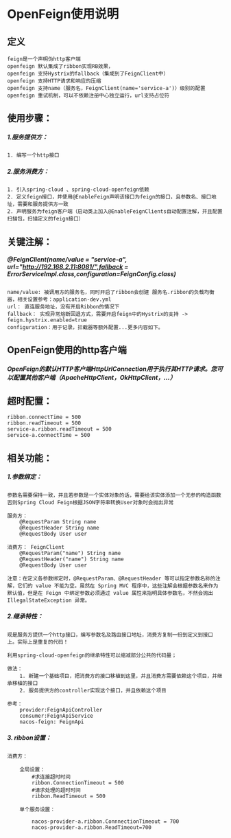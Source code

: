# OpenFeign使用说明

## 定义
    feign是一个声明伪http客户端
    openfeign 默认集成了ribbon实现RB效果，
    openfeign 支持Hystrix的fallback（集成到了FeignClient中）
    openfeign 支持HTTP请求和响应的压缩
    openfeign 支持name（服务名，FeignClient(name='service-a')）级别的配置
    openfeign 重试机制，可以不依赖注册中心独立运行，url支持占位符


## 使用步骤： 
##### 1.服务提供方：
    1. 编写一个http接口

##### 2.服务消费方：
    1. 引入spring-cloud 、spring-cloud-openfeign依赖
    2. 定义feign接口，并使用@EnableFeign声明该接口为feign的接口，且参数名、接口地址，需要和服务提供方一致
    2. 声明服务为feign客户端（启动类上加入@EnableFeignClients自动配置注解，并且配置扫描包，扫描定义的feign接口）


## 关键注解：
##### @FeignClient(name/value = "service-a", url="http://192.168.2.11:8081/",fallback = ErrorServiceImpl.class,configuration=FeignConfig.class)

    name/value: 被调用方的服务名，同时开启了ribbon会创建 服务名.ribbon的负载均衡器，相关设置参考：application-dev.yml 
    url： 直连服务地址，没有开启Ribbon的情况下
    fallback： 实现异常熔断回退方式，需要开启feign中的Hystrix的支持 ->  feign.hystrix.enabled=true
    configuration：用于记录，拦截器等额外配置...更多内容如下。



##  OpenFeign使用的http客户端
##### OpenFeign的默认HTTP客户端HttpUrlConnection用于执行其HTTP请求。您可以配置其他客户端（ApacheHttpClient，OkHttpClient，...）


## 超时配置：
    
    ribbon.connectTime = 500
    ribbon.readTimeout = 500
    service-a.ribbon.readTimeout = 500
    service-a.connectTime = 500





## 相关功能：

##### 1.参数绑定：

    参数名需要保持一致，并且若参数是一个实体对象的话，需要给该实体添加一个无参的构造函数否则Spring Cloud Feign根据JSON字符串转换User对象时会抛出异常

    服务方： 
        @RequestParam String name
        @RequestHeader String name
        @RequestBody User user

    消费方： FeignClient
        @RequestParam("name") String name
        @RequestHeader("name") String name
        @RequestBody User user

    注意：在定义各参数绑定时，@RequestParam、@RequestHeader 等可以指定参数名称的注解，它们的 value 不能为空。虽然在 Spring MVC 程序中，这些注解会根据参数名来作为默认值，但是在 Feign 中绑定参数必须通过 value 属性来指明具体参数名，不然会抛出 IllegalStateException 异常。


##### 2.继承特性：
    
    现是服务方提供一个http接口，编写参数名及路由接口地址，消费方复制一份到定义到接口上。实际上是重复的代码！

    利用spring-cloud-openfeign的继承特性可以缩减部分公共的代码量；

    做法：
        1. 新建一个基础项目，把消费方的接口移植到这里，并且消费方需要依赖这个项目，并继承移植的接口
        2. 服务提供方的controller实现这个接口，并且依赖这个项目

    参考： 
        provider:FeignApiController
        consumer:FeignApiService
        nacos-feign: FeignApi



##### 3. ribbon设置：
    
    消费方：

        全局设置：
            #求连接超时时间
            ribbon.ConnectionTimeout = 500
            #请求处理的超时时间
            ribbon.ReadTimeout = 500
        
        单个服务设置：
            
            nacos-provider-a.ribbon.ConnnectionTimeout = 700
            nacos-provider-a.ribbon.ReadTimeout=700





    
    